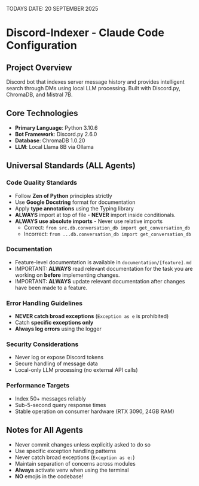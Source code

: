TODAYS DATE: 20 SEPTEMBER 2025

# Discord-Indexer - Claude Code Configuration

## Project Overview
Discord bot that indexes server message history and provides intelligent search through DMs using local LLM processing. Built with Discord.py, ChromaDB, and Mistral 7B.

## Core Technologies
- **Primary Language**: Python 3.10.6
- **Bot Framework**: Discord.py 2.6.0
- **Database**: ChromaDB 1.0.20
- **LLM**: Local Llama 8B via Ollama

## Universal Standards (ALL Agents)

### Code Quality Standards
- Follow **Zen of Python** principles strictly
- Use **Google Docstring** format for documentation
- Apply **type annotations** using the Typing library
- **ALWAYS** import at top of file - **NEVER** import inside conditionals.
- **ALWAYS use absolute imports** - Never use relative imports
  - Correct: `from src.db.conversation_db import get_conversation_db`
  - Incorrect: `from ...db.conversation_db import get_conversation_db`

### Documentation
- Feature-level documentation is available in `documentation/[feature].md`
- IMPORTANT: **ALWAYS** read relevant documentation for the task you are working on **before** implementing changes.
- IMPORTANT: **ALWAYS** update relevant documentation after changes have been made to a feature.

### Error Handling Guidelines
- **NEVER catch broad exceptions** (`Exception as e` is prohibited)
- Catch **specific exceptions only**
- **Always log errors** using the logger

### Security Considerations
- Never log or expose Discord tokens
- Secure handling of message data
- Local-only LLM processing (no external API calls)

### Performance Targets
- Index 50+ messages reliably
- Sub-5-second query response times
- Stable operation on consumer hardware (RTX 3090, 24GB RAM)

## Notes for All Agents
- Never commit changes unless explicitly asked to do so
- Use specific exception handling patterns
- Never catch broad exceptions (`Exception as e:`)
- Maintain separation of concerns across modules
- **Always** activate venv when using the terminal
- **NO** emojis in the codebase!